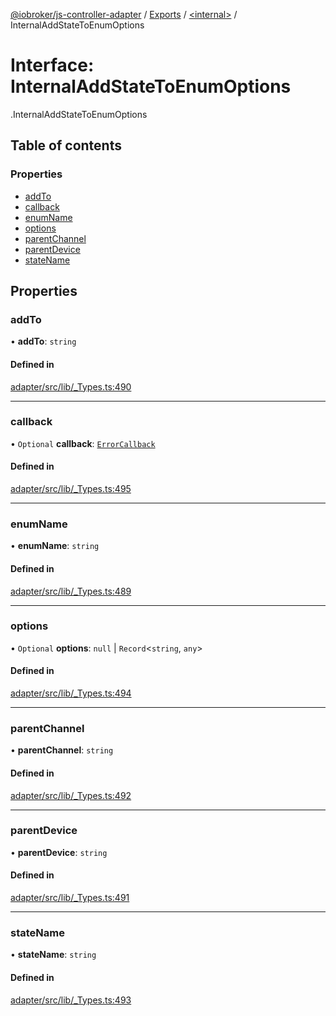 [@iobroker/js-controller-adapter](../README.md) / [Exports](../modules.md) / [<internal\>](../modules/internal_.md) / InternalAddStateToEnumOptions

# Interface: InternalAddStateToEnumOptions

[<internal>](../modules/internal_.md).InternalAddStateToEnumOptions

## Table of contents

### Properties

- [addTo](internal_.InternalAddStateToEnumOptions.md#addto)
- [callback](internal_.InternalAddStateToEnumOptions.md#callback)
- [enumName](internal_.InternalAddStateToEnumOptions.md#enumname)
- [options](internal_.InternalAddStateToEnumOptions.md#options)
- [parentChannel](internal_.InternalAddStateToEnumOptions.md#parentchannel)
- [parentDevice](internal_.InternalAddStateToEnumOptions.md#parentdevice)
- [stateName](internal_.InternalAddStateToEnumOptions.md#statename)

## Properties

### addTo

• **addTo**: `string`

#### Defined in

[adapter/src/lib/_Types.ts:490](https://github.com/ioBroker/ioBroker.js-controller/blob/25f18577/packages/adapter/src/lib/_Types.ts#L490)

___

### callback

• `Optional` **callback**: [`ErrorCallback`](../modules/internal_.md#errorcallback)

#### Defined in

[adapter/src/lib/_Types.ts:495](https://github.com/ioBroker/ioBroker.js-controller/blob/25f18577/packages/adapter/src/lib/_Types.ts#L495)

___

### enumName

• **enumName**: `string`

#### Defined in

[adapter/src/lib/_Types.ts:489](https://github.com/ioBroker/ioBroker.js-controller/blob/25f18577/packages/adapter/src/lib/_Types.ts#L489)

___

### options

• `Optional` **options**: ``null`` \| `Record`<`string`, `any`\>

#### Defined in

[adapter/src/lib/_Types.ts:494](https://github.com/ioBroker/ioBroker.js-controller/blob/25f18577/packages/adapter/src/lib/_Types.ts#L494)

___

### parentChannel

• **parentChannel**: `string`

#### Defined in

[adapter/src/lib/_Types.ts:492](https://github.com/ioBroker/ioBroker.js-controller/blob/25f18577/packages/adapter/src/lib/_Types.ts#L492)

___

### parentDevice

• **parentDevice**: `string`

#### Defined in

[adapter/src/lib/_Types.ts:491](https://github.com/ioBroker/ioBroker.js-controller/blob/25f18577/packages/adapter/src/lib/_Types.ts#L491)

___

### stateName

• **stateName**: `string`

#### Defined in

[adapter/src/lib/_Types.ts:493](https://github.com/ioBroker/ioBroker.js-controller/blob/25f18577/packages/adapter/src/lib/_Types.ts#L493)
